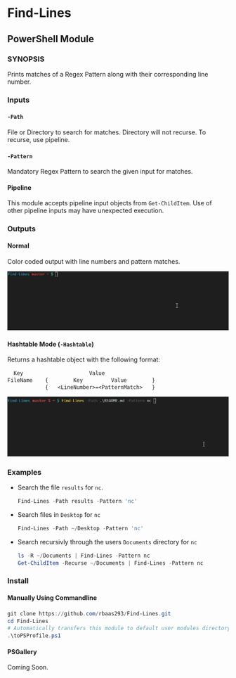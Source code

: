# Find-Lines
## PowerShell Module

### SYNOPSIS
Prints matches of a Regex Pattern along with their corresponding line number. 

### Inputs
#### `-Path`
File or Directory to search for matches. Directory will not recurse. To recurse, use pipeline.

#### `-Pattern`
Mandatory Regex Pattern to search the given input for matches.

#### Pipeline
This module accepts pipeline input objects from `Get-ChildItem`. Use of other pipeline inputs may have unexpected execution. 

### Outputs
#### Normal
Color coded output with line numbers and pattern matches.

![find_readme_nc](assets/find_readme_nc.gif)

#### Hashtable Mode (`-Hashtable`)
Returns a hashtable object with the following format:
```
  Key                     Value               
FileName    {        Key         Value        }
            {   <LineNumber>=<PatternMatch>   }
```

![find_readme_nc_hashtable](assets/find_readme_nc_hashtable.gif)



### Examples

* Search the file `results` for `nc`.
  ```PowerShell
  Find-Lines -Path results -Pattern 'nc'
  ```

* Search files in `Desktop` for `nc`
  ```PowerShell
  Find-Lines -Path ~/Desktop -Pattern 'nc'
  ```

* Search recursivly through the users `Documents` directory for `nc`
  ```PowerShell
  ls -R ~/Documents | Find-Lines -Pattern nc 
  Get-ChildItem -Recurse ~/Documents | Find-Lines -Pattern nc
  ```

### Install
#### Manually Using Commandline
 ```PowerShell
git clone https://github.com/rbaas293/Find-Lines.git
cd Find-Lines
# Automatically transfers this module to default user modules directory.
.\toPSProfile.ps1
```

#### PSGallery
Coming Soon.
